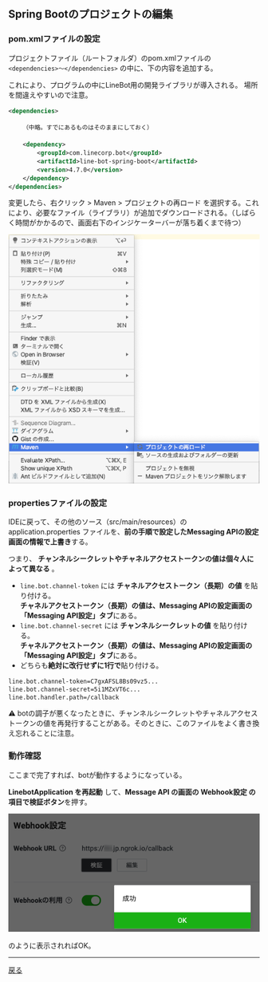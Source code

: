 ## Spring Bootのプロジェクトの編集

### pom.xmlファイルの設定

プロジェクトファイル（ルートフォルダ）のpom.xmlファイルの `<dependencies>〜</dependencies>` の中に、下の内容を追加する。

これにより、プログラムの中にLineBot用の開発ライブラリが導入される。 場所を間違えやすいので注意。

```xml
<dependencies>

    （中略。すでにあるものはそのままにしておく）

    <dependency>
        <groupId>com.linecorp.bot</groupId>
        <artifactId>line-bot-spring-boot</artifactId>
        <version>4.7.0</version>
    </dependency>
</dependencies>
```

変更したら、右クリック > Maven > プロジェクトの再ロード を選択する。これにより、必要なファイル（ライブラリ）が追加でダウンロードされる。（しばらく時間がかかるので、画面右下のインジケーターバーが落ち着くまで待つ）

![リロード](fig04a.png)


### propertiesファイルの設定

IDEに戻って、その他のソース（src/main/resources）の application.properties ファイルを、**前の手順で設定したMessaging APIの設定画面の情報で上書き**する。

つまり、 **チャンネルシークレットやチャネルアクセストークンの値は個々人によって異なる** 。

- `line.bot.channel-token` には **チャネルアクセストークン（長期）の値** を貼り付ける。  
**チャネルアクセストークン（長期）の値は、Messaging APIの設定画面の「Messaging API設定」タブ**にある。
- `line.bot.channel-secret` には **チャンネルシークレットの値** を貼り付ける。  
**チャネルアクセストークン（長期）の値は、Messaging APIの設定画面の「Messaging API設定」タブ**にある。
- どちらも**絶対に改行せずに1行で**貼り付ける。

```properties
line.bot.channel-token=C7gxAFSL8Bs09vz5...
line.bot.channel-secret=5i1MZxVT6c...
line.bot.handler.path=/callback
```

⚠️ botの調子が悪くなったときに、チャンネルシークレットやチャネルアクセストークンの値を再発行することがある。そのときに、このファイルをよく書き換え忘れることに注意。

### 動作確認

ここまで完了すれば、botが動作するようになっている。

**LinebotApplication を再起動** して、**Message API の画面の Webhook設定 の項目で検証ボタン**を押す。

![接続確認ボタン](fig04b.png)

のように表示されればOK。

----

[戻る](../../README.md)

